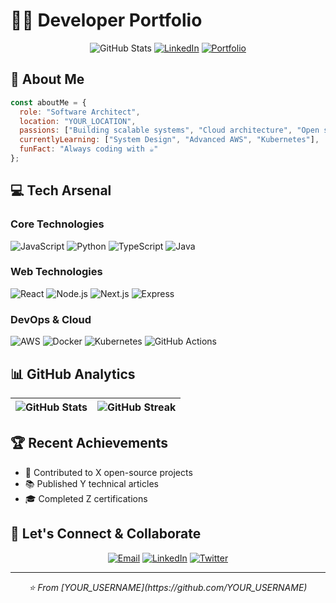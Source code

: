 # 👨‍💻 Developer Portfolio

<div align="center">
  
  ![GitHub Stats](https://img.shields.io/badge/dynamic/json?color=success&label=GitHub&query=%24.count&url=https://api.github-star-counter.workers.dev/user/YOUR_USERNAME&logo=github)
  [![LinkedIn](https://img.shields.io/badge/LinkedIn-Connect-blue?style=flat&logo=linkedin)](https://linkedin.com/in/YOUR_USERNAME)
  [![Portfolio](https://img.shields.io/badge/Portfolio-Visit-green?style=flat&logo=safari)](https://YOUR_WEBSITE)
  
</div>

## 🚀 About Me

```javascript
const aboutMe = {
  role: "Software Architect",
  location: "YOUR_LOCATION",
  passions: ["Building scalable systems", "Cloud architecture", "Open source"],
  currentlyLearning: ["System Design", "Advanced AWS", "Kubernetes"],
  funFact: "Always coding with ☕"
};
```

## 💻 Tech Arsenal

### Core Technologies
![JavaScript](https://img.shields.io/badge/JavaScript-F7DF1E?style=flat-square&logo=javascript&logoColor=black)
![Python](https://img.shields.io/badge/Python-3776AB?style=flat-square&logo=python&logoColor=white)
![TypeScript](https://img.shields.io/badge/TypeScript-007ACC?style=flat-square&logo=typescript&logoColor=white)
![Java](https://img.shields.io/badge/Java-ED8B00?style=flat-square&logo=openjdk&logoColor=white)

### Web Technologies
![React](https://img.shields.io/badge/React-20232A?style=flat-square&logo=react&logoColor=61DAFB)
![Node.js](https://img.shields.io/badge/Node.js-43853D?style=flat-square&logo=node.js&logoColor=white)
![Next.js](https://img.shields.io/badge/Next.js-000000?style=flat-square&logo=next.js&logoColor=white)
![Express](https://img.shields.io/badge/Express-000000?style=flat-square&logo=express&logoColor=white)

### DevOps & Cloud
![AWS](https://img.shields.io/badge/AWS-232F3E?style=flat-square&logo=amazon-aws&logoColor=white)
![Docker](https://img.shields.io/badge/Docker-2496ED?style=flat-square&logo=docker&logoColor=white)
![Kubernetes](https://img.shields.io/badge/Kubernetes-326CE5?style=flat-square&logo=kubernetes&logoColor=white)
![GitHub Actions](https://img.shields.io/badge/GitHub_Actions-2088FF?style=flat-square&logo=github-actions&logoColor=white)

## 📊 GitHub Analytics

<div align="center">
  
  | <img src="https://github-readme-stats.vercel.app/api?username=YOUR_USERNAME&show_icons=true&theme=dark" alt="GitHub Stats" /> | <img src="https://github-readme-streak-stats.herokuapp.com/?user=YOUR_USERNAME&theme=dark" alt="GitHub Streak" /> |
  | --- | --- |
  
</div>

## 🏆 Recent Achievements

- 🌟 Contributed to X open-source projects
- 📚 Published Y technical articles
- 🎓 Completed Z certifications

## 🤝 Let's Connect & Collaborate

<div align="center">

[![Email](https://img.shields.io/badge/Email-D14836?style=for-the-badge&logo=gmail&logoColor=white)](mailto:YOUR_EMAIL)
[![LinkedIn](https://img.shields.io/badge/LinkedIn-0077B5?style=for-the-badge&logo=linkedin&logoColor=white)](https://linkedin.com/in/YOUR_USERNAME)
[![Twitter](https://img.shields.io/badge/Twitter-1DA1F2?style=for-the-badge&logo=twitter&logoColor=white)](https://twitter.com/YOUR_USERNAME)

</div>

---
<div align="center">
  <i>⭐️ From [YOUR_USERNAME](https://github.com/YOUR_USERNAME)</i>
</div>
